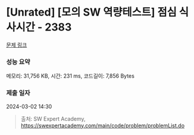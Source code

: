 # [Unrated] [모의 SW 역량테스트] 점심 식사시간 - 2383 

[문제 링크](https://swexpertacademy.com/main/code/problem/problemDetail.do?contestProbId=AV5-BEE6AK0DFAVl) 

### 성능 요약

메모리: 31,756 KB, 시간: 231 ms, 코드길이: 7,856 Bytes

### 제출 일자

2024-03-02 14:30



> 출처: SW Expert Academy, https://swexpertacademy.com/main/code/problem/problemList.do